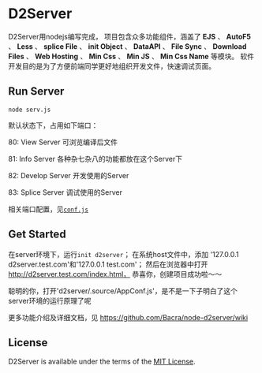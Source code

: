 D2Server
========

D2Server用nodejs编写完成，
项目包含众多功能组件，涵盖了 **EJS** 、 **AutoF5** 、 **Less** 、 **splice File** 、 **init Object** 、 **DataAPI** 、 **File Sync** 、 **Download Files** 、 **Web Hosting** 、 **Min Css** 、 **Min JS** 、 **Min Css Name** 等模块。
软件开发目的是为了方便前端同学更好地组织开发文件，快速调试页面。



## Run Server

	node serv.js

默认状态下，占用如下端口：

80: View Server 可浏览编译后文件

81: Info Server 各种杂七杂八的功能都放在这个Server下

82: Develop Server 开发使用的Server

83: Splice Server 调试使用的Server

相关端口配置，见[`conf.js`](./conf.js)




## Get Started

在server环境下，运行`init d2server`；
在系统host文件中，添加 '127.0.0.1 d2server.test.com'和'127.0.0.1 test.com'；
然后在浏览器中打开 http://d2server.test.com/index.html，
恭喜你，创建项目成功啦～～

聪明的你，打开'd2server/.source/AppConf.js'，是不是一下子明白了这个server环境的运行原理了呢

更多功能介绍及详细文档，见 https://github.com/Bacra/node-d2server/wiki




## License

D2Server is available under the terms of the [MIT License](./LICENSE.md).
